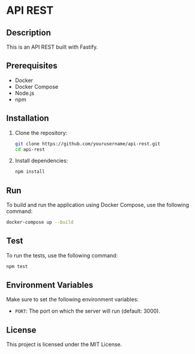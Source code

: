 # API REST

## Description
This is an API REST built with Fastify.

## Prerequisites
- Docker
- Docker Compose
- Node.js
- npm

## Installation
1. Clone the repository:
   ```sh
   git clone https://github.com/yourusername/api-rest.git
   cd api-rest
   ```

2. Install dependencies:
   ```sh
   npm install
   ```

## Run
To build and run the application using Docker Compose, use the following command:
```sh
docker-compose up --build
```

## Test
To run the tests, use the following command:
```sh
npm test
```

## Environment Variables
Make sure to set the following environment variables:
- `PORT`: The port on which the server will run (default: 3000).

## License
This project is licensed under the MIT License.